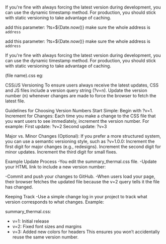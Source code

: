 If you're fine with always forcing the latest version during development, 
you can use the dynamic timestamp method. For production, you should stick 
with static versioning to take advantage of caching.


<!-- For WP to use most up to date JS-->

add this parameter: ?ts=${Date.now()}  make sure the whole address is ` address   `
<script>
    const script = document.createElement('script');
    script.src = `https://concussed8.github.io/Burn-Management-Project/scripts/thermal_tbsa_and_resus.js?ts=${Date.now()}`;
    document.head.appendChild(script);
</script>
</body>
</html>

<!-- For WP to use most up to date css-->
add this parameter: ?ts=${Date.now()}  make sure the whole address is ` address   `
<script>
    const link = document.createElement('link');
    link.rel = 'stylesheet';
    link.href = `https://concussed8.github.io/Burn-Management-Project/styles/thermal_tbsa_and_resus.css?ts=${Date.now()}`;
    document.head.appendChild(link);
</script>


If you're fine with always forcing the latest version during development, 
you can use the dynamic timestamp method. For production, you should stick 
with static versioning to take advantage of caching.


(file name).css  eg:<link rel="stylesheet" href="https://concussed8.github.io/Burn-Management-Project/styles/summary_thermal.css?v=2">

CSS/JS Versioning
To ensure users always receive the latest updates, CSS and JS files include a version query string (?v=n). Update the version number (n) whenever changes are made to force the browser to fetch the latest file.

Guidelines for Choosing Version Numbers
Start Simple: Begin with ?v=1.
Increment for Changes: Each time you make a change to the CSS file that you want users to see immediately, increment the version number. For example:
First update: ?v=2
Second update: ?v=3

Major vs. Minor Changes (Optional):
If you prefer a more structured system, you can use a semantic versioning style, such as ?v=1.0.0:
Increment the first digit for major changes (e.g., redesigns).
Increment the second digit for minor updates.
Increment the third digit for small fixes.

Example Update Process
-You edit the summary_thermal.css file.
-Update your HTML link to include a new version number:

<link rel="stylesheet" href="https://concussed8.github.io/Burn-Management-Project/styles/summary_thermal.css?v=2">

-Commit and push your changes to GitHub.
-When users load your page, their browser fetches the updated file because the v=2 query tells it the file has changed.

Keeping Track
-Use a simple change log in your project to track what version corresponds to what changes. Example:

summary_thermal.css:
- v=1: Initial release
- v=2: Fixed font sizes and margins
- v=3: Added new colors for headers
This ensures you won’t accidentally reuse the same version number.

